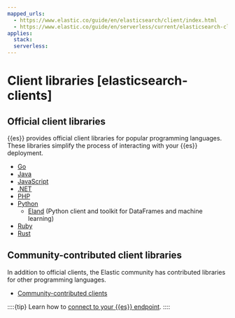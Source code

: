 ```yaml
---
mapped_urls:
  - https://www.elastic.co/guide/en/elasticsearch/client/index.html
  - https://www.elastic.co/guide/en/serverless/current/elasticsearch-clients.html
applies:
  stack:
  serverless:
---
```


# Client libraries [elasticsearch-clients]

## Official client libraries

{{es}} provides official client libraries for popular programming languages. These libraries simplify the process of interacting with your {{es}} deployment.

- [Go](asciidocalypse://docs//go-elasticsearch/docs/reference/elasticsearch/elasticsearch-client-go-api/index.md)
- [Java](asciidocalypse://docs/elasticsearch-java/docs/reference/elasticsearch/elasticsearch-client-java-api-client/index.md)
- [JavaScript](asciidocalypse://docs/elasticsearch-js/docs/reference/elasticsearch/elasticsearch-client-javascript-api/index.md)
- [.NET](asciidocalypse://docs/elasticsearch-net/docs/reference/elasticsearch/elasticsearch-client-net-api/index.md)
- [PHP](asciidocalypse://docs/elasticsearch-php/docs/reference/elasticsearch/elasticsearch-client-php-api/index.md)
- [Python](asciidocalypse://docs/elasticsearch-py/docs/reference/elasticsearch/elasticsearch-client-python-api/index.md)
  - [Eland](asciidocalypse://docs/eland/docs/reference/elasticsearch/elasticsearch-client-eland/index.md) (Python client and toolkit for DataFrames and machine learning)
- [Ruby](asciidocalypse://docs/elasticsearch-ruby/docs/reference/elasticsearch/elasticsearch-client-ruby-api/index.md)
- [Rust](asciidocalypse://docs/elasticsearch-rs/docs/reference/elasticsearch/elasticsearch-client-rust-api/index.md)

## Community-contributed client libraries

In addition to official clients, the Elastic community has contributed libraries for other programming languages.

- [Community-contributed clients](asciidocalypse://docs/elasticsearch/docs/reference/community-contributed.md)

::::{tip} 
Learn how to [connect to your {{es}} endpoint](/solutions/search/search-connection-details.md).
::::